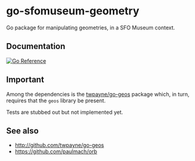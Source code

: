# go-sfomuseum-geometry

Go package for manipulating geometries, in a SFO Museum context. 

## Documentation

[![Go Reference](https://pkg.go.dev/badge/github.com/sfomuseum/go-sfomuseum-geometry.svg)](https://pkg.go.dev/github.com/sfomuseum/go-sfomuseum-geometry)

## Important

Among the dependencies is the [twpayne/go-geos](twpayne/go-geos) package which, in turn, requires that the `geos` library be present.

Tests are stubbed out but not implemented yet.

## See also

* http://github.com/twpayne/go-geos
* https://github.com/paulmach/orb